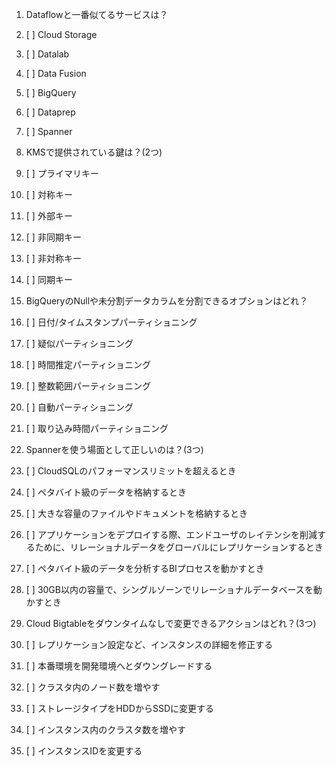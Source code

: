 1. Dataflowと一番似てるサービスは？

  1. [ ] Cloud Storage
  2. [ ] Datalab
  3. [ ] Data Fusion
  4. [ ] BigQuery
  5. [ ] Dataprep
  6. [ ] Spanner

2. KMSで提供されている鍵は？(2つ)

  1. [ ] プライマリキー
  2. [ ] 対称キー
  3. [ ] 外部キー
  4. [ ] 非同期キー
  5. [ ] 非対称キー
  6. [ ] 同期キー

3. BigQueryのNullや未分割データカラムを分割できるオプションはどれ？

  1. [ ] 日付/タイムスタンプパーティショニング
  2. [ ] 疑似パーティショニング
  3. [ ] 時間推定パーティショニング
  4. [ ] 整数範囲パーティショニング
  5. [ ] 自動パーティショニング
  6. [ ] 取り込み時間パーティショニング

4. Spannerを使う場面として正しいのは？(3つ)
    
  1. [ ] CloudSQLのパフォーマンスリミットを超えるとき
  2. [ ] ペタバイト級のデータを格納するとき
  3. [ ] 大きな容量のファイルやドキュメントを格納するとき
  4. [ ] アプリケーションをデプロイする際、エンドユーザのレイテンシを削減するために、リレーショナルデータをグローバルにレプリケーションするとき
  5. [ ] ペタバイト級のデータを分析するBIプロセスを動かすとき
  6. [ ] 30GB以内の容量で、シングルゾーンでリレーショナルデータベースを動かすとき

5. Cloud Bigtableをダウンタイムなしで変更できるアクションはどれ？(3つ)
    
  1. [ ] レプリケーション設定など、インスタンスの詳細を修正する
  2. [ ] 本番環境を開発環境へとダウングレードする
  3. [ ] クラスタ内のノード数を増やす
  4. [ ] ストレージタイプをHDDからSSDに変更する
  5. [ ] インスタンス内のクラスタ数を増やす
  6. [ ] インスタンスIDを変更する

